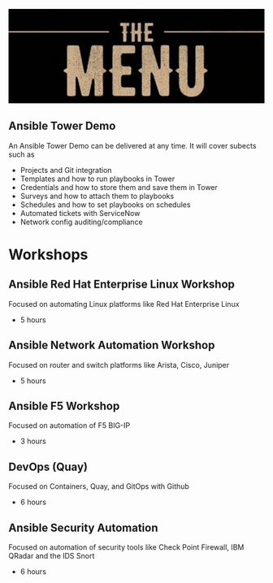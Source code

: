 ![MENU](images/menu.jpeg)



## Ansible Tower Demo

An Ansible Tower Demo can be delivered at any time. It will cover subects such as 
 - Projects and Git integration
 - Templates and how to run playbooks in Tower
 - Credentials and how to store them and save them in Tower
 - Surveys and how to attach them to playbooks
 - Schedules and how to set playbooks on schedules
 - Automated tickets with ServiceNow 
 - Network config auditing/compliance



# Workshops



## Ansible Red Hat Enterprise Linux Workshop 
Focused on automating Linux platforms like Red Hat Enterprise Linux
- 5 hours
  
## Ansible Network Automation Workshop 
Focused on router and switch platforms like Arista, Cisco, Juniper 
- 5 hours

## Ansible F5 Workshop 
Focused on automation of F5 BIG-IP
- 3 hours
  
## DevOps (Quay)
Focused on Containers, Quay, and GitOps with Github
- 6 hours
  
## Ansible Security Automation
Focused on automation of security tools like Check Point Firewall, IBM QRadar and the IDS Snort
- 6 hours


